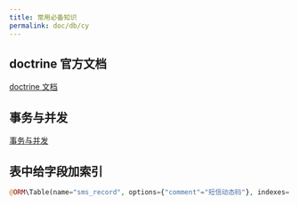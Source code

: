 ```yaml
---
title: 常用必备知识
permalink: doc/db/cy
---
```


## doctrine 官方文档

[doctrine 文档](https://www.doctrine-project.org/projects/doctrine-orm/en/2.7/index.html)

## 事务与并发

[事务与并发](https://www.doctrine-project.org/projects/doctrine-orm/en/2.7/reference/transactions-and-concurrency.html#transactions-and-concurrency)

## 表中给字段加索引

```php
@ORM\Table(name="sms_record", options={"comment"="短信动态码"}, indexes={@ORM\Index(name="phone", columns={"phone"})})
```